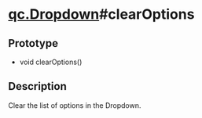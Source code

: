 # [qc.Dropdown](CDropdown.md)#clearOptions

## Prototype
* void clearOptions()

## Description
Clear the list of options in the Dropdown.
